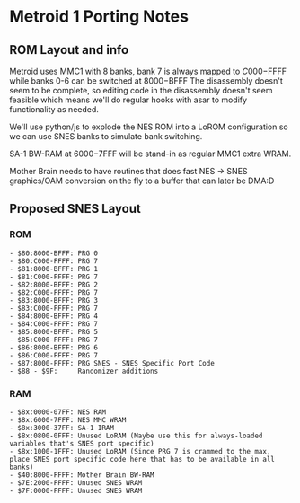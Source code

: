 # Metroid 1 Porting Notes

## ROM Layout and info
Metroid uses MMC1 with 8 banks, bank 7 is always mapped to $C000-$FFFF while banks 0-6 can be switched at $8000-$BFFF
The disassembly doesn't seem to be complete, so editing code in the disassembly doesn't seem feasible which means we'll do
regular hooks with asar to modify functionality as needed.

We'll use python/js to explode the NES ROM into a LoROM configuration so we can use SNES banks to simulate bank switching.

SA-1 BW-RAM at $6000-$7FFF will be stand-in as regular MMC1 extra WRAM.

Mother Brain needs to have routines that does fast NES -> SNES graphics/OAM conversion on the fly to a buffer that can later be DMA:D

## Proposed SNES Layout

### ROM
    - $80:8000-BFFF: PRG 0
    - $80:C000-FFFF: PRG 7
    - $81:8000-BFFF: PRG 1
    - $81:C000-FFFF: PRG 7
    - $82:8000-BFFF: PRG 2
    - $82:C000-FFFF: PRG 7
    - $83:8000-BFFF: PRG 3
    - $83:C000-FFFF: PRG 7
    - $84:8000-BFFF: PRG 4
    - $84:C000-FFFF: PRG 7
    - $85:8000-BFFF: PRG 5
    - $85:C000-FFFF: PRG 7
    - $86:8000-BFFF: PRG 6
    - $86:C000-FFFF: PRG 7
    - $87:8000-FFFF: PRG SNES - SNES Specific Port Code
    - $88 - $9F:     Randomizer additions

### RAM
    - $8x:0000-07FF: NES RAM
    - $8x:6000-7FFF: NES MMC WRAM
    - $8x:3000-37FF: SA-1 IRAM
    - $8x:0800-0FFF: Unused LoRAM (Maybe use this for always-loaded variables that's SNES port specific)
    - $8x:1000-1FFF: Unused LoRAM (Since PRG 7 is crammed to the max, place SNES port specific code here that has to be available in all banks)
    - $40:8000-FFFF: Mother Brain BW-RAM
    - $7E:2000-FFFF: Unused SNES WRAM
    - $7F:0000-FFFF: Unused SNES WRAM



